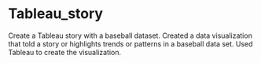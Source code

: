 # Tableau_story
Create a Tableau story with a baseball dataset. Created a data visualization that told a story or highlights trends or patterns in a baseball data set. Used Tableau to create the visualization. 
